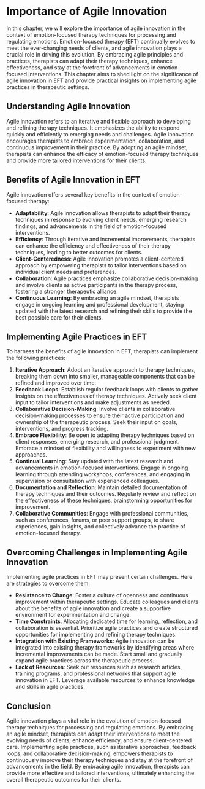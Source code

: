 Importance of Agile Innovation
=======================================

In this chapter, we will explore the importance of agile innovation in the context of emotion-focused therapy techniques for processing and regulating emotions. Emotion-focused therapy (EFT) continually evolves to meet the ever-changing needs of clients, and agile innovation plays a crucial role in driving this evolution. By embracing agile principles and practices, therapists can adapt their therapy techniques, enhance effectiveness, and stay at the forefront of advancements in emotion-focused interventions. This chapter aims to shed light on the significance of agile innovation in EFT and provide practical insights on implementing agile practices in therapeutic settings.

Understanding Agile Innovation
------------------------------

Agile innovation refers to an iterative and flexible approach to developing and refining therapy techniques. It emphasizes the ability to respond quickly and efficiently to emerging needs and challenges. Agile innovation encourages therapists to embrace experimentation, collaboration, and continuous improvement in their practice. By adopting an agile mindset, therapists can enhance the efficacy of emotion-focused therapy techniques and provide more tailored interventions for their clients.

Benefits of Agile Innovation in EFT
-----------------------------------

Agile innovation offers several key benefits in the context of emotion-focused therapy:

* **Adaptability**: Agile innovation allows therapists to adapt their therapy techniques in response to evolving client needs, emerging research findings, and advancements in the field of emotion-focused interventions.
* **Efficiency**: Through iterative and incremental improvements, therapists can enhance the efficiency and effectiveness of their therapy techniques, leading to better outcomes for clients.
* **Client-Centeredness**: Agile innovation promotes a client-centered approach by empowering therapists to tailor interventions based on individual client needs and preferences.
* **Collaboration**: Agile practices emphasize collaborative decision-making and involve clients as active participants in the therapy process, fostering a stronger therapeutic alliance.
* **Continuous Learning**: By embracing an agile mindset, therapists engage in ongoing learning and professional development, staying updated with the latest research and refining their skills to provide the best possible care for their clients.

Implementing Agile Practices in EFT
-----------------------------------

To harness the benefits of agile innovation in EFT, therapists can implement the following practices:

1. **Iterative Approach**: Adopt an iterative approach to therapy techniques, breaking them down into smaller, manageable components that can be refined and improved over time.
2. **Feedback Loops**: Establish regular feedback loops with clients to gather insights on the effectiveness of therapy techniques. Actively seek client input to tailor interventions and make adjustments as needed.
3. **Collaborative Decision-Making**: Involve clients in collaborative decision-making processes to ensure their active participation and ownership of the therapeutic process. Seek their input on goals, interventions, and progress tracking.
4. **Embrace Flexibility**: Be open to adapting therapy techniques based on client responses, emerging research, and professional judgment. Embrace a mindset of flexibility and willingness to experiment with new approaches.
5. **Continual Learning**: Stay updated with the latest research and advancements in emotion-focused interventions. Engage in ongoing learning through attending workshops, conferences, and engaging in supervision or consultation with experienced colleagues.
6. **Documentation and Reflection**: Maintain detailed documentation of therapy techniques and their outcomes. Regularly review and reflect on the effectiveness of these techniques, brainstorming opportunities for improvement.
7. **Collaborative Communities**: Engage with professional communities, such as conferences, forums, or peer support groups, to share experiences, gain insights, and collectively advance the practice of emotion-focused therapy.

Overcoming Challenges in Implementing Agile Innovation
------------------------------------------------------

Implementing agile practices in EFT may present certain challenges. Here are strategies to overcome them:

* **Resistance to Change**: Foster a culture of openness and continuous improvement within therapeutic settings. Educate colleagues and clients about the benefits of agile innovation and create a supportive environment for experimentation and change.
* **Time Constraints**: Allocating dedicated time for learning, reflection, and collaboration is essential. Prioritize agile practices and create structured opportunities for implementing and refining therapy techniques.
* **Integration with Existing Frameworks**: Agile innovation can be integrated into existing therapy frameworks by identifying areas where incremental improvements can be made. Start small and gradually expand agile practices across the therapeutic process.
* **Lack of Resources**: Seek out resources such as research articles, training programs, and professional networks that support agile innovation in EFT. Leverage available resources to enhance knowledge and skills in agile practices.

Conclusion
----------

Agile innovation plays a vital role in the evolution of emotion-focused therapy techniques for processing and regulating emotions. By embracing an agile mindset, therapists can adapt their interventions to meet the evolving needs of clients, enhance efficiency, and ensure client-centered care. Implementing agile practices, such as iterative approaches, feedback loops, and collaborative decision-making, empowers therapists to continuously improve their therapy techniques and stay at the forefront of advancements in the field. By embracing agile innovation, therapists can provide more effective and tailored interventions, ultimately enhancing the overall therapeutic outcomes for their clients.
